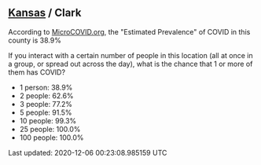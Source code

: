 
## [Kansas](/united-states/kansas) / Clark

According to [MicroCOVID.org](http://microcovid.org),
the "Estimated Prevalence" of COVID in this county is 38.9%

If you interact with a certain number of people in this location
(all at once in a group, or spread out across the day), what is the chance that
1 or more of them has COVID?

- 1 person: 38.9%
- 2 people: 62.6%
- 3 people: 77.2%
- 5 people: 91.5%
- 10 people: 99.3%
- 25 people: 100.0%
- 100 people: 100.0%

Last updated: 2020-12-06 00:23:08.985159 UTC
